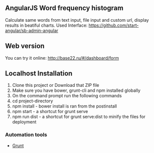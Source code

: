 ## AngularJS Word frequency histogram
Calculate same words from text input, file input and custom url, display results in beatiful charts.
Used Interface: https://github.com/start-angular/sb-admin-angular

## Web version
You can try it online:
http://base22.ru/#/dashboard/form

## Localhost Installation
1. Clone this project or Download that ZIP file<br>
2. Make sure you have bower, grunt-cli and npm installed globally<br>
3. On the command prompt run the following commands<br>
4. cd project-directory<br>
5. npm install - bower install is ran from the postinstall<br>
6. npm start - a shortcut for grunt serve<br>
7. npm run dist - a shortcut for grunt serve:dist to minify the files for deployment

### Automation tools

- [Grunt](http://gruntjs.com/)
